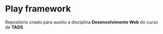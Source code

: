 # Play framework

Repositório criado para auxílio a disciplina __Desenvolvimento Web__ do curso de __TADS__ 
